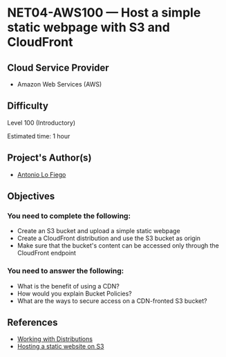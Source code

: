 # NET04-AWS100 — Host a simple static webpage with S3 and CloudFront

## Cloud Service Provider
* Amazon Web Services (AWS)

## Difficulty
Level 100 (Introductory)

Estimated time: 1 hour

## Project's Author(s)
* [Antonio Lo Fiego](https://twitter.com/antonio_lofiego)

## Objectives

###  You need to complete the following:

* Create an S3 bucket and upload a simple static webpage
* Create a CloudFront distribution and use the S3 bucket as origin
* Make sure that the bucket's content can be accessed only through the CloudFront endpoint

###  You need to answer the following: 

* What is the benefit of using a CDN?
* How would you explain Bucket Policies?
* What are the ways to secure access on a CDN-fronted S3 bucket?

## References

* [Working with Distributions](https://docs.aws.amazon.com/AmazonCloudFront/latest/DeveloperGuide/distribution-working-with.html)
* [Hosting a static website on S3](https://docs.aws.amazon.com/AmazonS3/latest/dev/WebsiteHosting.html)
